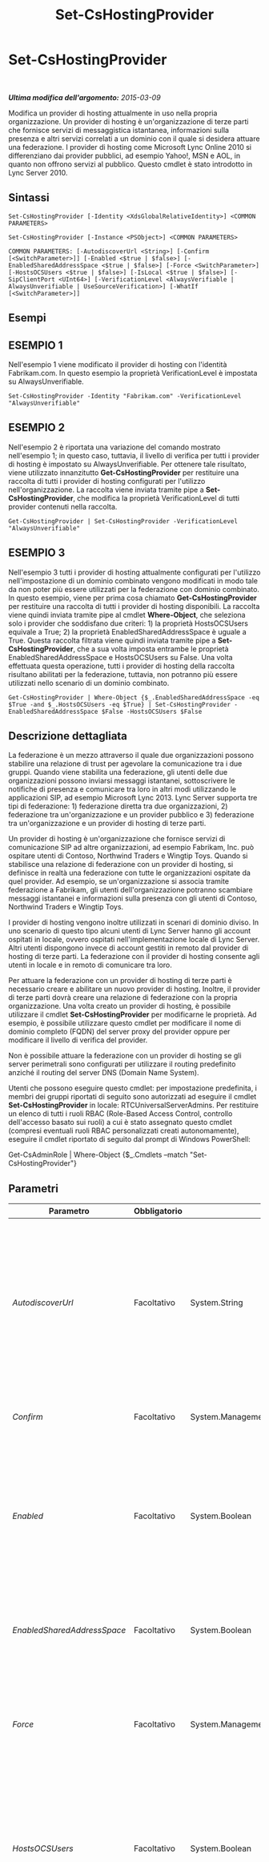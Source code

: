﻿---
title: Set-CsHostingProvider
TOCTitle: Set-CsHostingProvider
ms:assetid: 709567e3-1af6-4829-b9ce-5f488f9db372
ms:mtpsurl: https://technet.microsoft.com/it-it/library/Gg398532(v=OCS.15)
ms:contentKeyID: 49300934
ms.date: 08/24/2015
mtps_version: v=OCS.15
ms.translationtype: HT
---

# Set-CsHostingProvider

 

_**Ultima modifica dell'argomento:** 2015-03-09_

Modifica un provider di hosting attualmente in uso nella propria organizzazione. Un provider di hosting è un'organizzazione di terze parti che fornisce servizi di messaggistica istantanea, informazioni sulla presenza e altri servizi correlati a un dominio con il quale si desidera attuare una federazione. I provider di hosting come Microsoft Lync Online 2010 si differenziano dai provider pubblici, ad esempio Yahoo\!, MSN e AOL, in quanto non offrono servizi al pubblico. Questo cmdlet è stato introdotto in Lync Server 2010.

## Sintassi

    Set-CsHostingProvider [-Identity <XdsGlobalRelativeIdentity>] <COMMON PARAMETERS>

    Set-CsHostingProvider [-Instance <PSObject>] <COMMON PARAMETERS>

    COMMON PARAMETERS: [-AutodiscoverUrl <String>] [-Confirm [<SwitchParameter>]] [-Enabled <$true | $false>] [-EnabledSharedAddressSpace <$true | $false>] [-Force <SwitchParameter>] [-HostsOCSUsers <$true | $false>] [-IsLocal <$true | $false>] [-SipClientPort <UInt64>] [-VerificationLevel <AlwaysVerifiable | AlwaysUnverifiable | UseSourceVerification>] [-WhatIf [<SwitchParameter>]]

## Esempi

## ESEMPIO 1

Nell'esempio 1 viene modificato il provider di hosting con l'identità Fabrikam.com. In questo esempio la proprietà VerificationLevel è impostata su AlwaysUnverifiable.

    Set-CsHostingProvider -Identity "Fabrikam.com" -VerificationLevel "AlwaysUnverifiable"

## ESEMPIO 2

Nell'esempio 2 è riportata una variazione del comando mostrato nell'esempio 1; in questo caso, tuttavia, il livello di verifica per tutti i provider di hosting è impostato su AlwaysUnverifiable. Per ottenere tale risultato, viene utilizzato innanzitutto **Get-CsHostingProvider** per restituire una raccolta di tutti i provider di hosting configurati per l'utilizzo nell'organizzazione. La raccolta viene inviata tramite pipe a **Set-CsHostingProvider**, che modifica la proprietà VerificationLevel di tutti provider contenuti nella raccolta.

    Get-CsHostingProvider | Set-CsHostingProvider -VerificationLevel "AlwaysUnverifiable"

## ESEMPIO 3

Nell'esempio 3 tutti i provider di hosting attualmente configurati per l'utilizzo nell'impostazione di un dominio combinato vengono modificati in modo tale da non poter più essere utilizzati per la federazione con dominio combinato. In questo esempio, viene per prima cosa chiamato **Get-CsHostingProvider** per restituire una raccolta di tutti i provider di hosting disponibili. La raccolta viene quindi inviata tramite pipe al cmdlet **Where-Object**, che seleziona solo i provider che soddisfano due criteri: 1) la proprietà HostsOCSUsers equivale a True; 2) la proprietà EnabledSharedAddressSpace è uguale a True. Questa raccolta filtrata viene quindi inviata tramite pipe a **Set-CsHostingProvider**, che a sua volta imposta entrambe le proprietà EnabledSharedAddressSpace e HostsOCSUsers su False. Una volta effettuata questa operazione, tutti i provider di hosting della raccolta risultano abilitati per la federazione, tuttavia, non potranno più essere utilizzati nello scenario di un dominio combinato.

    Get-CsHostingProvider | Where-Object {$_.EnabledSharedAddressSpace -eq $True -and $_.HostsOCSUsers -eq $True} | Set-CsHostingProvider -EnabledSharedAddressSpace $False -HostsOCSUsers $False

## Descrizione dettagliata

La federazione è un mezzo attraverso il quale due organizzazioni possono stabilire una relazione di trust per agevolare la comunicazione tra i due gruppi. Quando viene stabilita una federazione, gli utenti delle due organizzazioni possono inviarsi messaggi istantanei, sottoscrivere le notifiche di presenza e comunicare tra loro in altri modi utilizzando le applicazioni SIP, ad esempio Microsoft Lync 2013. Lync Server supporta tre tipi di federazione: 1) federazione diretta tra due organizzazioni, 2) federazione tra un'organizzazione e un provider pubblico e 3) federazione tra un'organizzazione e un provider di hosting di terze parti.

Un provider di hosting è un'organizzazione che fornisce servizi di comunicazione SIP ad altre organizzazioni, ad esempio Fabrikam, Inc. può ospitare utenti di Contoso, Northwind Traders e Wingtip Toys. Quando si stabilisce una relazione di federazione con un provider di hosting, si definisce in realtà una federazione con tutte le organizzazioni ospitate da quel provider. Ad esempio, se un'organizzazione si associa tramite federazione a Fabrikam, gli utenti dell'organizzazione potranno scambiare messaggi istantanei e informazioni sulla presenza con gli utenti di Contoso, Northwind Traders e Wingtip Toys.

I provider di hosting vengono inoltre utilizzati in scenari di dominio diviso. In uno scenario di questo tipo alcuni utenti di Lync Server hanno gli account ospitati in locale, ovvero ospitati nell'implementazione locale di Lync Server. Altri utenti dispongono invece di account gestiti in remoto dal provider di hosting di terze parti. La federazione con il provider di hosting consente agli utenti in locale e in remoto di comunicare tra loro.

Per attuare la federazione con un provider di hosting di terze parti è necessario creare e abilitare un nuovo provider di hosting. Inoltre, il provider di terze parti dovrà creare una relazione di federazione con la propria organizzazione. Una volta creato un provider di hosting, è possibile utilizzare il cmdlet **Set-CsHostingProvider** per modificarne le proprietà. Ad esempio, è possibile utilizzare questo cmdlet per modificare il nome di dominio completo (FQDN) del server proxy del provider oppure per modificare il livello di verifica del provider.

Non è possibile attuare la federazione con un provider di hosting se gli server perimetrali sono configurati per utilizzare il routing predefinito anziché il routing del server DNS (Domain Name System).

Utenti che possono eseguire questo cmdlet: per impostazione predefinita, i membri dei gruppi riportati di seguito sono autorizzati ad eseguire il cmdlet **Set-CsHostingProvider** in locale: RTCUniversalServerAdmins. Per restituire un elenco di tutti i ruoli RBAC (Role-Based Access Control, controllo dell'accesso basato sui ruoli) a cui è stato assegnato questo cmdlet (compresi eventuali ruoli RBAC personalizzati creati autonomamente), eseguire il cmdlet riportato di seguito dal prompt di Windows PowerShell:

Get-CsAdminRole | Where-Object {$\_.Cmdlets –match "Set-CsHostingProvider"}

## Parametri


<table>
<colgroup>
<col style="width: 25%" />
<col style="width: 25%" />
<col style="width: 25%" />
<col style="width: 25%" />
</colgroup>
<thead>
<tr class="header">
<th>Parametro</th>
<th>Obbligatorio</th>
<th>Tipo</th>
<th>Descrizione</th>
</tr>
</thead>
<tbody>
<tr class="odd">
<td><p><em>AutodiscoverUrl</em></p></td>
<td><p>Facoltativo</p></td>
<td><p>System.String</p></td>
<td><p>URL per il servizio di individuazione automatica utilizzato da un provider di hosting che ospita Lync Server. Il servizio di individuazione automatica consente alle applicazioni client come Microsoft Lync Mobile di determinare la modalità di accesso alle risorse, come il pool principale di un utente.</p></td>
</tr>
<tr class="even">
<td><p><em>Confirm</em></p></td>
<td><p>Facoltativo</p></td>
<td><p>System.Management.Automation.SwitchParameter</p></td>
<td><p>Viene visualizzata una richiesta di conferma prima di eseguire il comando.</p></td>
</tr>
<tr class="odd">
<td><p><em>Enabled</em></p></td>
<td><p>Facoltativo</p></td>
<td><p>System.Boolean</p></td>
<td><p>Indica se la connessione di rete fra il dominio dell'organizzazione e il provider di hosting è abilitata. Finché il valore non è impostato su True, le due organizzazioni non potranno scambiarsi messaggi. Il valore predefinito è False.</p></td>
</tr>
<tr class="even">
<td><p><em>EnabledSharedAddressSpace</em></p></td>
<td><p>Facoltativo</p></td>
<td><p>System.Boolean</p></td>
<td><p>Se impostato su True, indica che il provider di hosting viene utilizzato nello scenario di un dominio combinato. Il valore predefinito è False.</p></td>
</tr>
<tr class="odd">
<td><p><em>Force</em></p></td>
<td><p>Facoltativo</p></td>
<td><p>System.Management.Automation.SwitchParameter</p></td>
<td><p>Consente di evitare la visualizzazione di qualunque messaggio di errore non grave che potrebbe essere generato nel corso dell'esecuzione del comando.</p></td>
</tr>
<tr class="even">
<td><p><em>HostsOCSUsers</em></p></td>
<td><p>Facoltativo</p></td>
<td><p>System.Boolean</p></td>
<td><p>Se impostato su True, indica che il provider di hosting viene utilizzato per ospitare gli account di Lync Server. Se impostato su False, indica che il provider ospita altri tipi di account, ad esempio account di Microsoft Exchange Server. Il valore predefinito è False.</p></td>
</tr>
<tr class="odd">
<td><p><em>Identity</em></p></td>
<td><p>Facoltativo</p></td>
<td><p>Microsoft.Rtc.Management.Xds.XdsGlobalRelativeIdentity</p></td>
<td><p>Un identificatore univoco per il provider di hosting da modificare. L'identità può essere il nome di dominio completo (FQDN) del provider di hosting (ad esempio fabrikam.com) o il nome dell'azienda che fornisce i servizi (Fabrikam, Inc.).</p></td>
</tr>
<tr class="even">
<td><p><em>Instance</em></p></td>
<td><p>Facoltativo</p></td>
<td><p>Oggetto DisplayHostingProvider</p></td>
<td><p>Consente di passare al cmdlet un riferimento a un oggetto anziché impostare singoli valori di parametro.</p></td>
</tr>
<tr class="odd">
<td><p><em>IsLocal</em></p></td>
<td><p>Facoltativo</p></td>
<td><p>System.Boolean</p></td>
<td><p>Se impostato su True, indica che il server proxy utilizzato dal provider di hosting è contenuto all'interno della propria topologia di Lync Server. Il valore predefinito è False.</p></td>
</tr>
<tr class="even">
<td><p><em>SipClientPort</em></p></td>
<td><p>Facoltativo</p></td>
<td><p>System.UInt64</p></td>
<td><p>Porta utilizzata dal provider per la comunicazione con i client SIP. Il valore predefinito è 443. Per impostazione predefinita, il parametro SipClientPort non viene visualizzato quando si esegue il cmdlet Get-CsHostingProvider. Per visualizzarlo, utilizzare un comando simile al seguente:</p>
<p>Get-CsHostingProvider | Select-Object *</p></td>
</tr>
<tr class="odd">
<td><p><em>VerificationLevel</em></p></td>
<td><p>Facoltativo</p></td>
<td><p>Microsoft.Rtc.Management.WritableConfig.Settings.Edge.VerificationLevelType</p></td>
<td><p>Indica il livello di verifica consentito per i messaggi inviati e ricevuti dal provider ospitato. È necessario impostare VerificationLevel su uno dei seguenti valori:</p>
<p>AlwaysVerifiable. Indica che tutti i messaggi inviati dal provider di hosting sono considerati verificabili. Ciò significa che nessuno dei messaggi provenienti dal provider di hosting verrà rifiutato.</p>
<p>AlwaysUnverifiable. Indica che tutti i messaggi inviati dal provider di hosting sono considerati non verificabili. I messaggi verranno trasmessi solo se l'utente del provider di hosting è incluso nell'elenco contatti.</p>
<p>UseSourceVerification. Si basa sul livello di verifica incluso nei messaggi inviati dal provider di hosting. Se il livello non è specificato, il messaggio verrà rifiutato in quanto non verificabile.</p>
<p>Il valore predefinito è AlwaysVerifiable.</p></td>
</tr>
<tr class="even">
<td><p><em>WhatIf</em></p></td>
<td><p>Facoltativo</p></td>
<td><p>System.Management.Automation.SwitchParameter</p></td>
<td><p>Descrive ciò che accadrebbe se si eseguisse il comando senza eseguirlo realmente.</p></td>
</tr>
</tbody>
</table>


## Tipi di input

Oggetto Microsoft.Rtc.Management.WritableConfig.Settings.Edge.DisplayHostingProvider. **Set-CsHostingProvider** consente di accettare le istanze da pipeline dell'oggetto provider di hosting.

## Tipi restituiti

**Set-CsHostingProvider** non restituisce alcun oggetto o valore. Il cmdlet, invece, consente di configurare le istanze dell'oggetto Microsoft.Rtc.Management.WritableConfig.Settings.Edge.DisplayHostingProvider.

## Vedere anche

#### Ulteriori risorse

[Disable-CsHostingProvider](disable-cshostingprovider.md)  
[Enable-CsHostingProvider](enable-cshostingprovider.md)  
[Get-CsHostingProvider](get-cshostingprovider.md)  
[New-CsHostingProvider](new-cshostingprovider.md)  
[Remove-CsHostingProvider](remove-cshostingprovider.md)

